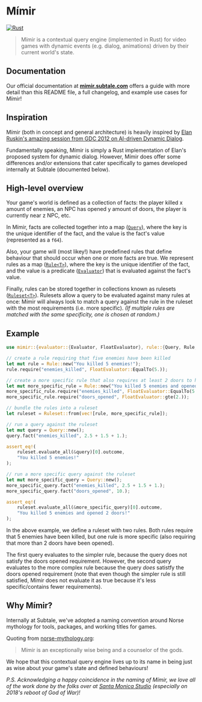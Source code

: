 # Mímir

[![Rust](https://github.com/subtalegames/mimir/actions/workflows/rust.yml/badge.svg)][gh-workflow]

> Mímir is a contextual query engine (implemented in Rust) for video games with dynamic events (e.g. dialog, animations) driven by their current world's state.

## Documentation

Our official documentation at **[mimir.subtale.com][docs]** offers a guide with more detail than this README file, a full changelog, and example use cases for Mímir!

## Inspiration

Mímir (both in concept and general architecture) is heavily inspired by [Elan Ruskin's amazing session from GDC 2012 on AI-driven Dynamic Dialog][gdc].

Fundamentally speaking, Mímir is simply a Rust implementation of Elan's proposed system for dynamic dialog. However, Mímir does offer some differences and/or extensions that cater specifically to games developed internally at Subtale (documented below).

## High-level overview

Your game's world is defined as a collection of facts: the player killed x amount of enemies, an NPC has opened y amount of doors, the player is currently near z NPC, etc.

In Mímir, facts are collected together into a map ([`Query`][query]), where the key is the unique identifier of the fact, and the value is the fact's value (represented as a `f64`).

Also, your game will (most likey!) have predefined rules that define behaviour that should occur when one or more facts are true. We represent rules as a map ([`Rule<T>`][rule]), where the key is the unique identifier of the fact, and the value is a predicate ([`Evaluator`][evaluator]) that is evaluated against the fact's value.

Finally, rules can be stored together in collections known as rulesets ([`Ruleset<T>`][ruleset]). Rulesets allow a query to be evaluated against many rules at once: Mímir will always look to match a query against the rule in the ruleset with the most requirements (i.e. more specific). *(If multiple rules are matched with the same specificity, one is chosen at random.)*

## Example

```rs
use mimir::{evaluator::{Evaluator, FloatEvaluator}, rule::{Query, Rule, Ruleset}};

// create a rule requiring that five enemies have been killed
let mut rule = Rule::new("You killed 5 enemies!");
rule.require("enemies_killed", FloatEvaluator::EqualTo(5.));

// create a more specific rule that also requires at least 2 doors to have been opened
let mut more_specific_rule = Rule::new("You killed 5 enemies and opened 2 doors!");
more_specific_rule.require("enemies_killed", FloatEvaluator::EqualTo(5.));
more_specific_rule.require("doors_opened", FloatEvaluator::gte(2.));

// bundle the rules into a ruleset
let ruleset = Ruleset::from(vec![rule, more_specific_rule]);

// run a query against the ruleset
let mut query = Query::new();
query.fact("enemies_killed", 2.5 + 1.5 + 1.);

assert_eq!(
    ruleset.evaluate_all(&query)[0].outcome,
    "You killed 5 enemies!"
);

// run a more specific query against the ruleset
let mut more_specific_query = Query::new();
more_specific_query.fact("enemies_killed", 2.5 + 1.5 + 1.);
more_specific_query.fact("doors_opened", 10.);

assert_eq!(
    ruleset.evaluate_all(&more_specific_query)[0].outcome,
    "You killed 5 enemies and opened 2 doors!"
);
```

In the above example, we define a ruleset with two rules. Both rules require that 5 enemies have been killed, but one rule is more specific (also requiring that more than 2 doors have been opened).

The first query evaluates to the simpler rule, because the query does not satisfy the doors opened requirement. However, the second query evaluates to the more complex rule because the query *does* satistfy the doors opened requirement (note that even though the simpler rule is still satisfied, Mímir does not evaluate it as true because it's less specific/contains fewer requirements).

## Why Mímir?

Internally at Subtale, we've adopted a naming convention around Norse mythology for tools, packages, and working titles for games.

Quoting from [norse-mythology.org][mimir]:

> Mímir is an exceptionally wise being and a counselor of the gods.

We hope that this contextual query engine lives up to its name in being just as wise about your game's state and defined behaviours!

*P.S. Acknowledging a happy coincidence in the naming of Mímir, we love all of the work done by the folks over at [Santa Monica Studio][sms] (especially on 2018's reboot of God of War)!*

[gh-workflow]: https://github.com/subtalegames/mimir/actions/workflows/rust.yml
[docs]: https://mimir.subtale.com
[query]: https://mimir.subtale.com/concepts/query
[rule]: https://mimir.subtale.com/concepts/rule
[evaluator]: https://mimir.subtale.com/concepts/evaluator
[ruleset]: https://mimir.subtale.com/concepts/ruleset
[gdc]: https://www.youtube.com/watch?v=tAbBID3N64A
[mimir]: https://norse-mythology.org/gods-and-creatures/others/mimir/
[sms]: https://sms.playstation.com
